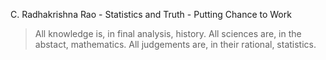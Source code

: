 C. Radhakrishna Rao - Statistics and Truth - Putting Chance to Work  
> All knowledge is, in final analysis, history.
> All sciences are, in the abstact, mathematics.
> All judgements are, in their rational, statistics.
